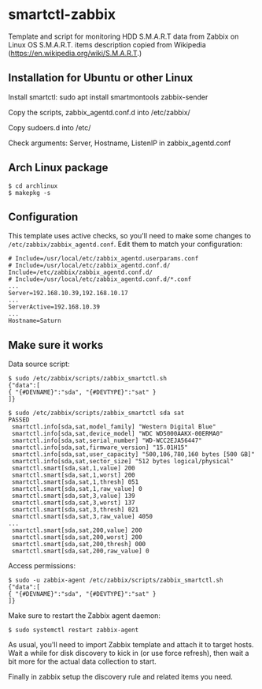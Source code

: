 # smartctl-zabbix

Template and script for monitoring HDD S.M.A.R.T data from Zabbix on Linux OS
S.M.A.R.T. items description copied from Wikipedia (https://en.wikipedia.org/wiki/S.M.A.R.T.)


Installation for Ubuntu or other Linux
------------

Install smartctl:
sudo apt install smartmontools zabbix-sender

Copy the scripts, zabbix_agentd.conf.d into /etc/zabbix/

Copy sudoers.d into /etc/

Check arguments: Server, Hostname, ListenIP in zabbix_agentd.conf

Arch Linux package
------------------

```
$ cd archlinux
$ makepkg -s
```

Configuration
-------------

This template uses active checks, so you'll need to make some changes
to `/etc/zabbix/zabbix_agentd.conf`. Edit them to match your configuration:

```
# Include=/usr/local/etc/zabbix_agentd.userparams.conf
# Include=/usr/local/etc/zabbix_agentd.conf.d/
Include=/etc/zabbix/zabbix_agentd.conf.d/
# Include=/usr/local/etc/zabbix_agentd.conf.d/*.conf
...
Server=192.168.10.39,192.168.10.17
...
ServerActive=192.168.10.39
...
Hostname=Saturn
```

Make sure it works
------------------

Data source script:

```
$ sudo /etc/zabbix/scripts/zabbix_smartctl.sh
{"data":[
{ "{#DEVNAME}":"sda", "{#DEVTYPE}":"sat" }
]}
```

```
$ sudo /etc/zabbix/scripts/zabbix_smartctl sda sat
PASSED
 smartctl.info[sda,sat,model_family] "Western Digital Blue"
 smartctl.info[sda,sat,device_model] "WDC WD5000AAKX-00ERMA0"
 smartctl.info[sda,sat,serial_number] "WD-WCC2EJA56447"
 smartctl.info[sda,sat,firmware_version] "15.01H15"
 smartctl.info[sda,sat,user_capacity] "500,106,780,160 bytes [500 GB]"
 smartctl.info[sda,sat,sector_size] "512 bytes logical/physical"
 smartctl.smart[sda,sat,1,value] 200
 smartctl.smart[sda,sat,1,worst] 200
 smartctl.smart[sda,sat,1,thresh] 051
 smartctl.smart[sda,sat,1,raw_value] 0
 smartctl.smart[sda,sat,3,value] 139
 smartctl.smart[sda,sat,3,worst] 137
 smartctl.smart[sda,sat,3,thresh] 021
 smartctl.smart[sda,sat,3,raw_value] 4050
...
 smartctl.smart[sda,sat,200,value] 200
 smartctl.smart[sda,sat,200,worst] 200
 smartctl.smart[sda,sat,200,thresh] 000
 smartctl.smart[sda,sat,200,raw_value] 0
```

Access permissions:

```
$ sudo -u zabbix-agent /etc/zabbix/scripts/zabbix_smartctl.sh
{"data":[
{ "{#DEVNAME}":"sda", "{#DEVTYPE}":"sat" }
]}
```

Make sure to restart the Zabbix agent daemon:

```
$ sudo systemctl restart zabbix-agent
```

As usual, you'll need to import Zabbix template and attach it to target hosts. Wait a while for disk discovery to kick in (or use force refresh), then wait a bit more for the actual data collection to start.

Finally in zabbix setup the discovery rule and related items you need.
